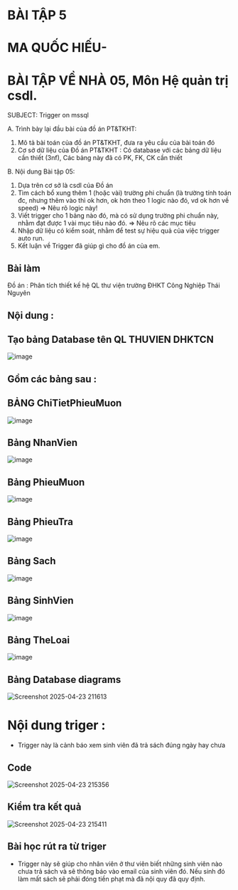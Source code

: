 # BÀI TẬP 5
# MA QUỐC HIẾU-

# BÀI TẬP VỀ NHÀ 05, Môn Hệ quản trị csdl.

SUBJECT: Trigger on mssql

A. Trình bày lại đầu bài của đồ án PT&TKHT:
1. Mô tả bài toán của đồ án PT&TKHT, 
   đưa ra yêu cầu của bài toán đó
2. Cơ sở dữ liệu của Đồ án PT&TKHT :
   Có database với các bảng dữ liệu cần thiết (3nf),
   Các bảng này đã có PK, FK, CK cần thiết
 
B. Nội dung Bài tập 05:
1. Dựa trên cơ sở là csdl của Đồ án
2. Tìm cách bổ xung thêm 1 (hoặc vài) trường phi chuẩn
   (là trường tính toán đc, nhưng thêm vào thì ok hơn,
    ok hơn theo 1 logic nào đó, vd ok hơn về speed)
   => Nêu rõ logic này!
3. Viết trigger cho 1 bảng nào đó, 
   mà có sử dụng trường phi chuẩn này,
   nhằm đạt được 1 vài mục tiêu nào đó.
   => Nêu rõ các mục tiêu 
4. Nhập dữ liệu có kiểm soát, 
   nhằm để test sự hiệu quả của việc trigger auto run.
5. Kết luận về Trigger đã giúp gì cho đồ án của em.

## Bài làm
Đồ án : Phân tích thiết kế hệ QL thư viện trường ĐHKT Công Nghiệp Thái Nguyên

## Nội dung :
## Tạo bảng Database tên QL THUVIEN DHKTCN 

![image](https://github.com/user-attachments/assets/e47fbf44-b19c-40fd-83cd-99cbbaf1b07a)

## Gồm các bảng sau :
## BẢNG ChiTietPhieuMuon

![image](https://github.com/user-attachments/assets/cf11cdb4-99bc-4437-b679-0e5332c512c5)

## Bảng NhanVien

![image](https://github.com/user-attachments/assets/66d041ca-c62e-4268-b59d-0512d415ab3e)

## Bảng PhieuMuon

![image](https://github.com/user-attachments/assets/d860070a-f4bd-4722-932b-c510a234e1cd)

## Bảng PhieuTra

![image](https://github.com/user-attachments/assets/fa01c06b-7227-4e8b-ad5f-620222a25dde)

## Bảng Sach

![image](https://github.com/user-attachments/assets/3f942fca-d209-4d4f-b14f-0e5bd8743b8f)

## Bảng SinhVien

![image](https://github.com/user-attachments/assets/c3235c0a-befe-4ea7-a604-eefd97261c3d)

## Bảng TheLoai

![image](https://github.com/user-attachments/assets/4d19bbf2-9335-46b1-929e-ca50787ceb6d)

## Bảng Database diagrams

![Screenshot 2025-04-23 211613](https://github.com/user-attachments/assets/54df3a3e-b81c-406c-a43e-95a7b0dd1654)

# Nội dung triger : 
- Trigger này là cảnh báo xem sinh viên đã trả sách đúng ngày hay chưa
## Code

![Screenshot 2025-04-23 215356](https://github.com/user-attachments/assets/92fdd65b-b8f6-4ee0-9da6-6af7fce1c10d)

## Kiểm tra kết quả

![Screenshot 2025-04-23 215411](https://github.com/user-attachments/assets/b241145c-7634-412c-9592-bcd9bd785911)

## Bài học rút ra từ triger
 - Trigger này sẽ giúp cho nhân viên ở thư viên biết những sinh viên nào chưa trả sách và sẽ thông báo vào email của sinh viên đó. Nếu sinh đó làm mất sách sẽ phải đóng tiền phạt mà đã nội quy đã quy định.


















